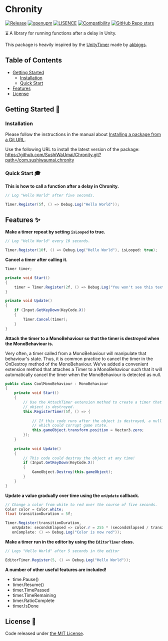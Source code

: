 # Chronity

[![Release](https://img.shields.io/github/v/release/SushiWaUmai/Chronity?include_prereleases&style=flat-square)](https://github.com/SushiWaUmai/Chronity/releases)
[![openupm](https://img.shields.io/npm/v/com.sushiwaumai.chronity?label=openupm&registry_uri=https://package.openupm.com&color=blue&style=flat-square)](https://openupm.com/packages/com.sushiwaumai.chronity/)
[![LISENCE](https://img.shields.io/github/license/SushiWaUmai/Chronity?style=flat-square)](https://github.com/SushiWaUmai/Chronity/blob/main/LICENSE)
[![Compatibility](https://img.shields.io/badge/-2020.3+-11191F?logo=Unity&style=flat-square)](https://unity3d.com/get-unity/download/archive)
[![GitHub Repo stars](https://img.shields.io/github/stars/SushiWaUmai/Chronity?color=%23dca&label=%E2%AD%90&style=flat-square)](https://github.com/SushiWaUmai/Chronity/stargazers)

:hourglass: A library for running functions after a delay in Unity.

This package is heavily inspired by the [UnityTimer](https://github.com/akbiggs/UnityTimer) made by [akbiggs](https://github.com/akbiggs).

## Table of Contents
- [Getting Started](https://github.com/SushiWaUmai/Chronity#getting-started)
  - [Installation](https://github.com/SushiWaUmai/Chronity#installation)
  - [Quick Start](https://github.com/SushiWaUmai/Chronity#quick-start)
- [Features](https://github.com/SushiWaUmai/Chronity#features)
- [License](https://github.com/SushiWaUmai/Chronity#license)

## Getting Started :rocket:

### Installation
Please follow the instructions in the manual about [Installing a package from a Git URL](https://docs.unity3d.com/Manual/upm-ui-giturl.html). 


Use the following URL to install the latest version of the package:
https://github.com/SushiWaUmai/Chronity.git?path=/com.sushiwaumai.chronity


### Quick Start :mortar_board:
**This is how to call a function after a delay in Chronity.**

```c#
// Log "Hello World" after five seconds.

Timer.Register(5f, () => Debug.Log("Hello World"));
```

## Features :sparkles:

**Make a timer repeat by setting `isLooped` to true.**
```c#
// Log "Hello World" every 10 seconds.

Timer.Register(10f, () => Debug.Log("Hello World"), isLooped: true);
```

**Cancel a timer after calling it.**
```c#
Timer timer;

private void Start()
{
    timer = Timer.Register(2f, () => Debug.Log("You won't see this text if you press X."));
}

private void Update()
{
    if (Input.GetKeyDown(KeyCode.X)) 
    {
        Timer.Cancel(timer);
    }
}
```


**Attach the timer to a MonoBehaviour so that the timer is destroyed when the MonoBehaviour is.**

Very often, a timer called from a MonoBehaviour will manipulate that behaviour's state. Thus, it is common practice to cancel the timer in the OnDestroy method of the MonoBehaviour. We've added a convenient extension method that attaches a Timer to a MonoBehaviour such that it will automatically cancel the timer when the MonoBehaviour is detected as null.

```c#
public class CoolMonoBehaviour : MonoBehaviour
{
    private void Start() 
    {
        // Use the AttachTimer extension method to create a timer that is destroyed when this
        // object is destroyed.
        this.RegisterTimer(5f, () => {
      
            // If this code runs after the object is destroyed, a null reference will be thrown,
            // which could corrupt game state.
            this.gameObject.transform.position = Vector3.zero;
        });
    }
   
    private void Update() 
    {
        // This code could destroy the object at any time!
        if (Input.GetKeyDown(KeyCode.X)) 
        {
            GameObject.Destroy(this.gameObject);
        }
    }
}
```

**Update a value gradually over time using the `onUpdate` callback.**

```c#
// Change a color from white to red over the course of five seconds.
Color color = Color.white;
float transitionDuration = 5f;

Timer.Register(transitionDuration,
   onUpdate: secondsElapsed => color.r = 255 * (secondsElapsed / transitionDuration),
   onComplete: () => Debug.Log("Color is now red"));
```

**Make a timer run in the editor by using the `EditorTimer` class.**
```c#
// Logs "Hello World" after 5 seconds in the editor

EditorTimer.Register(5, () => Debug.Log("Hello World"));
```

**A number of other useful features are included!**

- time.Pause()
- timer.Resume()
- timer.TimePassed
- timer.TimeRemaining
- timer.RatioComplete
- timer.IsDone


## License :scroll:

Code released under [the MIT License](https://github.com/SushiWaUmai/Chronity/blob/main/LICENSE).